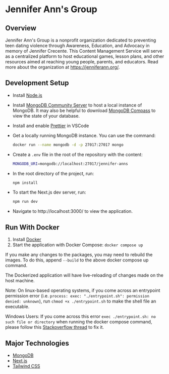 # Jennifer Ann's Group

## Overview

Jennifer Ann's Group is a nonprofit organization dedicated to preventing teen dating violence through Awareness, Education, and Advocacy in memory of Jennifer Crecente. This Content Management Service will serve as a centralized platform to host educational games, lesson plans, and other resources aimed at reaching young people, parents, and educators. Read more about the organization at https://jenniferann.org/.

## Development Setup

- Install [Node.js](https://nodejs.org/en/download/)
- Install [MongoDB Community Server](https://www.mongodb.com/docs/manual/administration/install-community/) to host a local instance of MongoDB. It may also be helpful to download [MongoDB Compass](https://www.mongodb.com/try/download/compass#compass) to view the state of your database.
- Install and enable [Prettier](https://marketplace.visualstudio.com/items?itemName=esbenp.prettier-vscode) in VSCode
- Get a locally running MongoDB instance.
  You can use the command:
  ```sh
  docker run --name mongodb -d -p 27017:27017 mongo
  ```
- Create a `.env` file in the root of the repository with the content:
  ```sh
  MONGODB_URI=mongodb://localhost:27017/jennifer-anns
  ```
- In the root directory of the project, run:

  ```sh
  npm install
  ```

- To start the Next.js dev server, run:

  ```sh
  npm run dev
  ```

- Navigate to http://localhost:3000/ to view the application.

## Run With Docker

1. Install [Docker](https://docs.docker.com/engine/install/)
2. Start the application with Docker Compose: `docker compose up`

If you make any changes to the packages, you may need to rebuild the images. To do this, append `--build` to the above docker compose up command.

The Dockerized application will have live-reloading of changes made on the host machine.

Note: On linux-based operating systems, if you come across an entrypoint permission error (i.e. `process: exec: "./entrypoint.sh": permission denied: unknown`), run `chmod +x ./entrypoint.sh` to make the shell file an executable.

Windows Users: If you come across this error `exec ./entrypoint.sh: no such file or directory` when running the docker compose command, please follow this [Stackoverflow thread](https://stackoverflow.com/questions/40452508/docker-error-on-an-entrypoint-script-no-such-file-or-directory) to fix it.

## Major Technologies

- [MongoDB](https://www.mongodb.com/)
- [Next.js](https://nextjs.org)
- [Tailwind CSS](https://tailwindcss.com)
